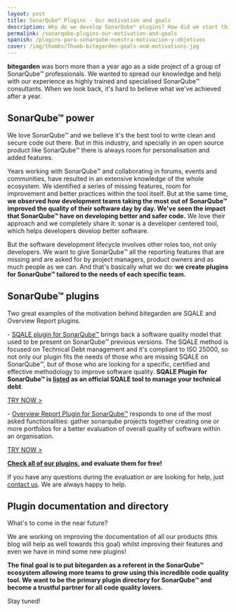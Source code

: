 ```yaml
---
layout: post
title: SonarQube™ Plugins - Our motivation and goals
description: Why do we develop SonarQube™ plugins? How did we start this code quality project? Discover all the benefits of extending sonar functionalities as well as the reasons behind bitegarden and two of our most successful SonarQube™ plugins.
permalink: /sonarqube-plugins-our-motivation-and-goals
spanish: /plugins-para-sonarqube-nuestra-motivacion-y-objetivos
cover: /img/thumbs/Thumb-bitegarden-goals-and-motivations.jpg
---
```


**bitegarden** was born more than a year ago as a side project of a group of SonarQube™ professionals. We wanted to 
spread our knowledge and help with our experience as highly trained and specialised SonarQube™ consultants.  When we 
look back, it's hard to believe what we've achieved after a year. 

## SonarQube™ power

We love SonarQube™ and we believe it's the best tool to write clean and secure code out there. But in this industry, 
and specially in an open source product like SonarQube™ there is always room for personalisation and added features.

Years working with SonarQube™ and collaborating in forums, events and communities, have resulted in an extensive knowledge 
of the whole ecosystem. We identified a series of missing features, room for improvement and better practices within the tool itself. 
But at the same time, **we observed how development teams taking the most out of SonarQube™ improved the quality of 
their software day by day. We've seen the impact that SonarQube™ have on developing better and safer code.** 
We love their approach and we completely share it: sonar is a developer centered tool, which helps developers develop 
better software.

But the software development lifecycle involves other roles too, not only developers. We want to give SonarQube™ all the
reporting features that are missing and are asked for by project managers, product owners and as much people as we can. 
And that's basically what we do: **we create plugins for SonarQube™ tailored to the needs of each specific team.**

## SonarQube™ plugins

Two great examples of the motivation behind bitegarden are SQALE and Overview Report plugins. 

\- [SQALE plugin for SonarQube™](https://www.bitegarden.com/sonarqube-sqale) brings back a software quality model that 
used to be present on SonarQube™ previous versions. 
The SQALE method is focused on Technical Debt management and it's compliant to ISO 25000, so not only our plugin fits 
the needs of those who are missing SQALE on SonarQube™, but of those who are looking for a specific, certified and 
effective methodology to improve software quality. **SQALE Plugin for SonarQube™ is [listed](http://www.sqale.org/tools) as an official SQALE tool 
to manage your technical debt**. 

<a href="/sonarqube-sqale-trial-form" class="btn btn-primary btn-call-to-action fancybox">TRY NOW ></a>

\- [Overview Report Plugin for SonarQube™](https://www.bitegarden.com/sonarqube-overview) responds to one of the most 
asked functionalities: gather sonarqube projects together creating one or more portfolios for a better evaluation of 
overall quality of software within an organisation. 

<a href="/sonarqube-overview-trial-form" class="btn btn-primary btn-call-to-action fancybox">TRY NOW ></a>

**[Check all of our plugins](https://www.bitegarden.com/products/), and evaluate them for free!** 

If you have any questions during the evaluation or are looking for help, just [contact us](https://www.bitegarden.com/contact/). 
We are always happy to help.

## Plugin documentation and directory

What's to come in the near future?

We are working on improving the documentation of all our products (this blog will help as well towards this goal) whilst 
improving their features and even we have in mind some new plugins!

**The final goal is to put bitegarden as a referent in the SonarQube™ ecosystem allowing more teams to grow using this 
incredible code quality tool. We want to be the primary plugin directory for SonarQube™ and become a 
trustful partner for all code quality lovers.**

Stay tuned!

